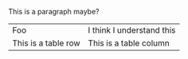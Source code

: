 This is a paragraph maybe?

<table>
    <tr>
        <td>Foo</td>
        <td>I think I understand this</td>
    </tr>
    <tr>
        <td>This is a table row</td>
        <td>This is a table column</td>
    </tr>
</table>

